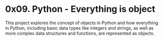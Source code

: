 # 0x09. Python - Everything is object

This project explores the concept of objects in Python and how everything in Python, including basic data types like integers and strings, as well as more complex data structures and functions, are represented as objects.